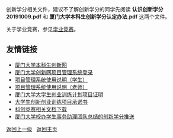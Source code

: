 创新学分相关文件，建议不了解创新学分的同学先阅读 **认识创新学分20191009.pdf** 和 **厦门大学本科生创新学分认定办法.pdf** 这两个文件。

关于学业竞赛，参见[学业竞赛](https://github.com/rogerchenfz/XMU-Helper/tree/main/%E5%AD%A6%E4%B8%9A%E7%AB%9E%E8%B5%9B)。

## 友情链接

- [厦门大学本科生创新网](http://cxw.xmu.edu.cn/)
- [厦门大学创新网项目管理系统登录](http://cxw.xmu.edu.cn/admin/login)
- [项目管理系统使用说明（学生）](http://cxw.xmu.edu.cn/admin/cms/content?artId=3ed59f12-3a9c-40f8-8c69-fa6672e4a255)
- [项目管理系统使用说明（老师）](http://cxw.xmu.edu.cn/admin/cms/content?artId=67c7c46d-5987-4f98-8e14-f84c6ca9fb14)
- [厦门大学大学生创业训练计划项目证明](http://cxw.xmu.edu.cn/admin/cms/content?artId=a4a51da8-87f0-474a-b300-89bb6b660cbc)
- [大学生创新创业训练项目承诺书](http://cxw.xmu.edu.cn/admin/cms/content?artId=ac3701e5-862c-4747-ac3e-d502703e10df)
- [科创竞赛相关文档下载](http://cxw.xmu.edu.cn/admin/cms/content?artId=c3b20dac-a578-4f74-8ebb-49f4334017b5)
- [厦门大学校办学生事务助理团队总结的创新学分推送](https://mp.weixin.qq.com/s/c78HYifOveSVWARuanjJ2Q)

[返回上一级](https://github.com/rogerchenfz/XMU-Helper/tree/main/%E5%AD%A6%E6%A0%A1%E6%96%87%E4%BB%B6) &nbsp; [返回主页](https://github.com/rogerchenfz/XMU-Helper)
